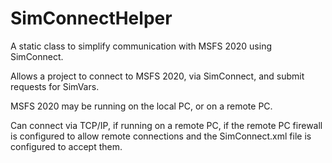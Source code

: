 # SimConnectHelper

A static class to simplify communication with MSFS 2020 using SimConnect.

Allows a project to connect to MSFS 2020, via SimConnect, and submit requests for SimVars.

MSFS 2020 may be running on the local PC, or on a remote PC.

Can connect via TCP/IP, if running on a remote PC, if the remote PC firewall is configured to allow remote connections and the SimConnect.xml file is configured to accept them.

